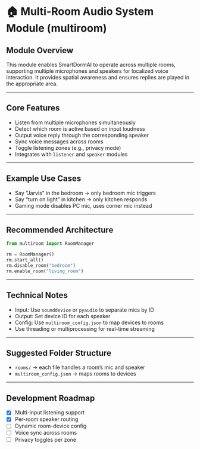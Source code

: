 # 🏠 Multi-Room Audio System Module (multiroom)

## Module Overview
This module enables SmartDormAI to operate across multiple rooms, supporting multiple microphones and speakers for localized voice interaction. It provides spatial awareness and ensures replies are played in the appropriate area.

---

## Core Features
- Listen from multiple microphones simultaneously
- Detect which room is active based on input loudness
- Output voice reply through the corresponding speaker
- Sync voice messages across rooms
- Toggle listening zones (e.g., privacy mode)
- Integrates with `listener` and `speaker` modules

---

## Example Use Cases
- Say “Jarvis” in the bedroom → only bedroom mic triggers
- Say “turn on light” in kitchen → only kitchen responds
- Gaming mode disables PC mic, uses corner mic instead

---

## Recommended Architecture
```python
from multiroom import RoomManager

rm = RoomManager()
rm.start_all()
rm.disable_room("bedroom")
rm.enable_room("living_room")
```

---

## Technical Notes
- Input: Use `sounddevice` or `pyaudio` to separate mics by ID
- Output: Set device ID for each speaker
- Config: Use `multiroom_config.json` to map devices to rooms
- Use threading or multiprocessing for real-time streaming

---

## Suggested Folder Structure
- `rooms/` → each file handles a room’s mic and speaker
- `multiroom_config.json` → maps rooms to devices

---

## Development Roadmap
- [x] Multi-input listening support
- [x] Per-room speaker routing
- [ ] Dynamic room-device config
- [ ] Voice sync across rooms
- [ ] Privacy toggles per zone
